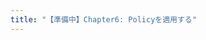 ```yaml
---
title: "【準備中】Chapter6: Policyを適用する"
---
```



<!-- https://developer.hashicorp.com/terraform/cloud-docs/policy-enforcement -->

<!-- セクション -->
<!-- - Terraform CloudのPolicy機能　-->
<!-- -- Policyの必要性　 -->
<!-- -- OPAとSentinel　 -->
<!-- -- Policy Set  -->
<!-- - ハンズオン  -->

<!-- https://speakerdeck.com/ahyt910/hashicorp-japan-tech-update-hashidays-2023-recap-user-session -->
